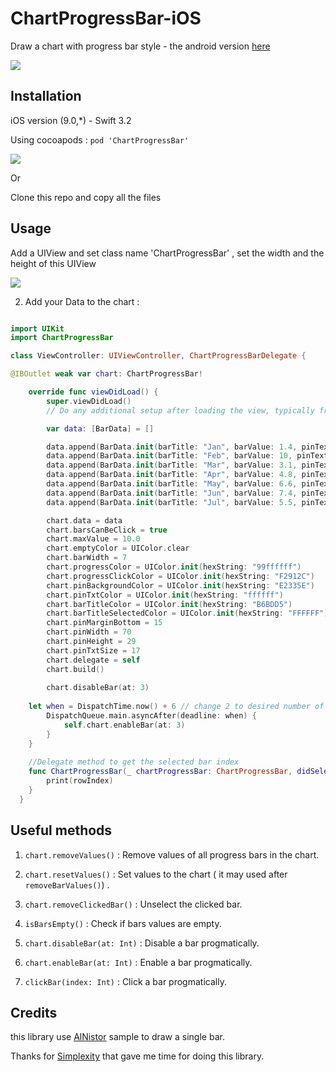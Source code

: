 # ChartProgressBar-iOS

Draw a chart with progress bar style - the android version [here](https://github.com/hadiidbouk/ChartProgressBar-Android)

![](https://i.imgur.com/bMB49fa.png)

## Installation

iOS version (9.0,*) - Swift 3.2

Using cocoapods : ```pod 'ChartProgressBar' ```

![](https://cocoapod-badges.herokuapp.com/v/ChartProgressBar/$VERSION/badge.png)

Or 

Clone this repo and copy all the files

## Usage

Add a UIView and set class name 'ChartProgressBar' ,
set the width and the height of this UIView

![](https://i.imgur.com/l3utMxR.png)

2. Add your Data to the chart :

```swift

import UIKit
import ChartProgressBar

class ViewController: UIViewController, ChartProgressBarDelegate {

@IBOutlet weak var chart: ChartProgressBar!

    override func viewDidLoad() {
        super.viewDidLoad()
        // Do any additional setup after loading the view, typically from a nib.

        var data: [BarData] = []

        data.append(BarData.init(barTitle: "Jan", barValue: 1.4, pinText: "1.4 €"))
        data.append(BarData.init(barTitle: "Feb", barValue: 10, pinText: "10 €"))
        data.append(BarData.init(barTitle: "Mar", barValue: 3.1, pinText: "3.1 €"))
        data.append(BarData.init(barTitle: "Apr", barValue: 4.8, pinText: "4.8 €"))
        data.append(BarData.init(barTitle: "May", barValue: 6.6, pinText: "6.6 €"))
        data.append(BarData.init(barTitle: "Jun", barValue: 7.4, pinText: "7.4 €"))
        data.append(BarData.init(barTitle: "Jul", barValue: 5.5, pinText: "5.5 €"))

        chart.data = data
        chart.barsCanBeClick = true
        chart.maxValue = 10.0
        chart.emptyColor = UIColor.clear
        chart.barWidth = 7
        chart.progressColor = UIColor.init(hexString: "99ffffff")
        chart.progressClickColor = UIColor.init(hexString: "F2912C")
        chart.pinBackgroundColor = UIColor.init(hexString: "E2335E")
        chart.pinTxtColor = UIColor.init(hexString: "ffffff")
        chart.barTitleColor = UIColor.init(hexString: "B6BDD5")
        chart.barTitleSelectedColor = UIColor.init(hexString: "FFFFFF")
        chart.pinMarginBottom = 15
        chart.pinWidth = 70
        chart.pinHeight = 29
        chart.pinTxtSize = 17
        chart.delegate = self
        chart.build()
	
        chart.disableBar(at: 3)
	
	let when = DispatchTime.now() + 6 // change 2 to desired number of seconds
        DispatchQueue.main.asyncAfter(deadline: when) {
            self.chart.enableBar(at: 3)
        }
    }
    
    //Delegate method to get the selected bar index
    func ChartProgressBar(_ chartProgressBar: ChartProgressBar, didSelectRowAt rowIndex: Int) {
        print(rowIndex)
    }
  }
```

## Useful methods

1. `chart.removeValues()` : Remove values of all progress bars in the chart.

2. `chart.resetValues()` : Set values to the chart ( it may used after `removeBarValues()`) .

3. `chart.removeClickedBar()` : Unselect the clicked bar.

4. `isBarsEmpty()` : Check if bars values are empty.

5. `chart.disableBar(at: Int)` : Disable a bar progmatically.

6. `chart.enableBar(at: Int)` : Enable a bar progmatically.

7. `clickBar(index: Int)` : Click a bar progmatically.

## Credits

this library use [AlNistor](https://github.com/AlNistor/vertical-progress-bar-swift) sample to draw a single bar.

Thanks for [Simplexity](http://simplexity.io) that gave me time for doing this library.
